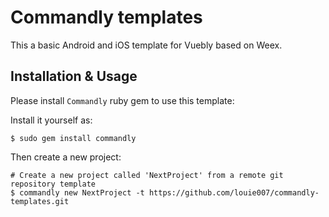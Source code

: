 # Commandly templates

This a basic Android and iOS template for Vuebly based on Weex.

## Installation & Usage

Please install `Commandly` ruby gem to use this template:

Install it yourself as:

    $ sudo gem install commandly

Then create a new project:

```
# Create a new project called 'NextProject' from a remote git repository template
$ commandly new NextProject -t https://github.com/louie007/commandly-templates.git
```

